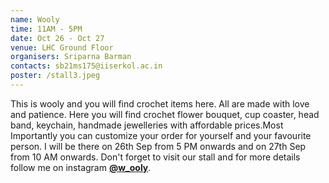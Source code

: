 ```yaml
---
name: Wooly
time: 11AM - 5PM
date: Oct 26 - Oct 27
venue: LHC Ground Floor
organisers: Sriparna Barman
contacts: sb21ms175@iiserkol.ac.in
poster: /stall3.jpeg
---
```

This is wooly and you will find crochet items here. All are made with love and patience.
Here you will find crochet flower bouquet, cup coaster, head band, keychain, handmade jewelleries with affordable prices.Most Importantly you can customize your order for yourself and your favourite person. I will be there on 26th Sep from 5 PM onwards and on 27th Sep from 10 AM onwards. Don't forget to visit our stall and for more details follow me on instagram [**@w_ooly**](https://www.instagram.com/w_ooly/).
